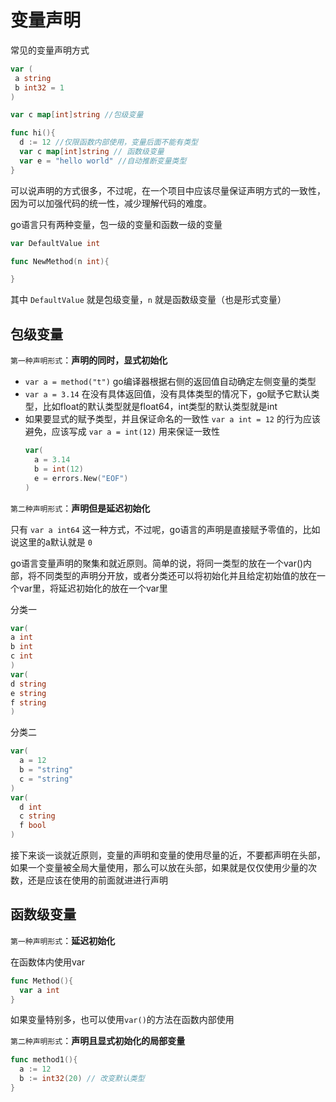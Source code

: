 # 变量声明
常见的变量声明方式
```go
var (
 a string
 b int32 = 1
)

var c map[int]string //包级变量

func hi(){
  d := 12 //仅限函数内部使用，变量后面不能有类型
  var c map[int]string // 函数级变量
  var e = "hello world" //自动推断变量类型
}

```
可以说声明的方式很多，不过呢，在一个项目中应该尽量保证声明方式的一致性，因为可以加强代码的统一性，减少理解代码的难度。

go语言只有两种变量，包一级的变量和函数一级的变量
```go
var DefaultValue int

func NewMethod(n int){

}
```
其中 `DefaultValue` 就是包级变量，`n` 就是函数级变量（也是形式变量）

## 包级变量
`第一种声明形式`：**声明的同时，显式初始化**

- `var a = method("t")` go编译器根据右侧的返回值自动确定左侧变量的类型
- `var a = 3.14` 在没有具体返回值，没有具体类型的情况下，go赋予它默认类型，比如float的默认类型就是float64，int类型的默认类型就是int
- 如果要显式的赋予类型，并且保证命名的一致性 `var a int = 12` 的行为应该避免，应该写成 `var a = int(12)` 用来保证一致性
  ```go
  var(
    a = 3.14
    b = int(12)
    e = errors.New("EOF")
  )
  ```

`第二种声明形式`：**声明但是延迟初始化**

只有 `var a int64` 这一种方式，不过呢，go语言的声明是直接赋予零值的，比如说这里的a默认就是 `0`

go语言变量声明的聚集和就近原则。简单的说，将同一类型的放在一个var()内部，将不同类型的声明分开放，或者分类还可以将初始化并且给定初始值的放在一个var里，将延迟初始化的放在一个var里

分类一

```go
var(
a int
b int
c int
)
var(
d string
e string
f string
)
```

分类二

```go
var(
  a = 12
  b = "string"
  c = "string"
)
var(
  d int
  c string
  f bool
)
```
接下来谈一谈就近原则，变量的声明和变量的使用尽量的近，不要都声明在头部，如果一个变量被全局大量使用，那么可以放在头部，如果就是仅仅使用少量的次数，还是应该在使用的前面就进进行声明

## 函数级变量
`第一种声明形式`：**延迟初始化**

在函数体内使用var

```go
func Method(){
  var a int
}
```
如果变量特别多，也可以使用`var()`的方法在函数内部使用

`第二种声明形式`：**声明且显式初始化的局部变量**

```go
func method1(){
  a := 12
  b := int32(20) // 改变默认类型
}
```




